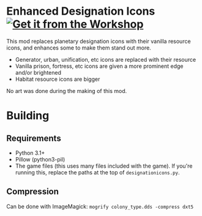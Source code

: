 # Enhanced Designation Icons [![Get it from the Workshop](https://img.shields.io/badge/steam-%23000000.svg?style=for-the-badge&logo=steam&logoColor=white)](https://steamcommunity.com/sharedfiles/filedetails/?id=2941285632)

This mod replaces planetary designation icons with their vanilla resource icons, and enhances some to make them stand out more.

* Generator, urban, unification, etc icons are replaced with their resource
* Vanilla prison, fortress, etc icons are given a more prominent edge and/or brightened
* Habitat resource icons are bigger

No art was done during the making of this mod.

# Building

## Requirements

* Python 3.1+
* Pillow (python3-pil)
* The game files (this uses many files included with the game). If you're running this, replace the paths at the top of `designationicons.py`.

## Compression

Can be done with ImageMagick: `mogrify colony_type.dds -compress dxt5`

